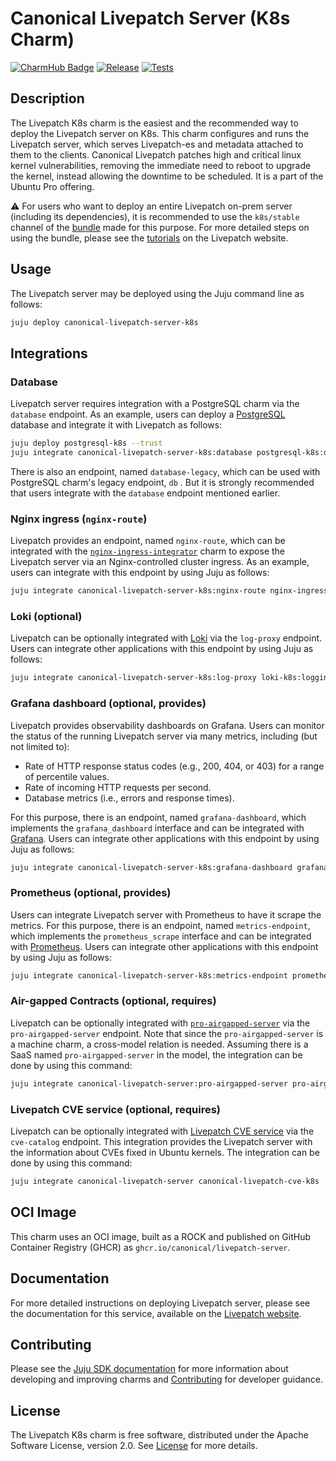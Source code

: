 # Canonical Livepatch Server (K8s Charm)

[![CharmHub Badge](https://charmhub.io/canonical-livepatch-server-k8s/badge.svg)](https://charmhub.io/canonical-livepatch-server-k8s)
[![Release](https://github.com/canonical/livepatch-k8s-operator/actions/workflows/publish_charm.yaml/badge.svg)](https://github.com/canonical/livepatch-k8s-operator/actions/workflows/publish_charm.yaml)
[![Tests](https://github.com/canonical/livepatch-k8s-operator/actions/workflows/test.yaml/badge.svg?branch=main)](https://github.com/canonical/livepatch-k8s-operator/actions/workflows/test.yaml?query=branch%3Amain)

## Description

The Livepatch K8s charm is the easiest and the recommended way to deploy the Livepatch server on K8s. This charm configures and runs the Livepatch server, which serves Livepatch-es and metadata attached to them to the clients. Canonical Livepatch patches high and critical linux kernel vulnerabilities, removing the immediate need to reboot to upgrade the kernel, instead allowing the downtime to be scheduled. It is a part of the Ubuntu Pro offering.

⚠️ For users who want to deploy an entire Livepatch on-prem server (including its dependencies), it is recommended to use the `k8s/stable` channel of the [bundle](https://charmhub.io/canonical-livepatch-onprem?channel=k8s/stable) made for this purpose. For more detailed steps on using the bundle, please see the [tutorials](https://ubuntu.com/security/livepatch/docs/livepatch_on_prem/tutorial) on the Livepatch website.

## Usage

The Livepatch server may be deployed using the Juju command line as follows:

```sh
juju deploy canonical-livepatch-server-k8s
```

## Integrations

### Database

Livepatch server requires integration with a PostgreSQL charm via the `database` endpoint. As an example, users can deploy a [PostgreSQL](https://charmhub.io/postgresql-k8s) database and integrate it with Livepatch as follows:

```sh
juju deploy postgresql-k8s --trust
juju integrate canonical-livepatch-server-k8s:database postgresql-k8s:database
```

There is also an endpoint, named `database-legacy`, which can be used with PostgreSQL charm's legacy endpoint, `db` . But it is strongly recommended that users integrate with the `database` endpoint mentioned earlier.

### Nginx ingress (`nginx-route`)

Livepatch provides an endpoint, named `nginx-route`, which can be integrated with the [`nginx-ingress-integrator`](https://charmhub.io/nginx-ingress-integrator) charm to expose the Livepatch server via an Nginx-controlled cluster ingress. As an example, users can integrate with this endpoint by using Juju as follows:

```sh
juju integrate canonical-livepatch-server-k8s:nginx-route nginx-ingress-integrator:nginx-route
```

### Loki (optional)

Livepatch can be optionally integrated with [Loki](https://charmhub.io/loki-k8s) via the `log-proxy` endpoint. Users can integrate other applications with this endpoint by using Juju as follows:

```sh
juju integrate canonical-livepatch-server-k8s:log-proxy loki-k8s:logging
```

### Grafana dashboard (optional, provides)

Livepatch provides observability dashboards on Grafana. Users can monitor the status of the running Livepatch server via many metrics, including (but not limited to):
- Rate of HTTP response status codes (e.g., 200, 404, or 403) for a range of percentile values.
- Rate of incoming HTTP requests per second.
- Database metrics (i.e., errors and response times).

For this purpose, there is an endpoint, named `grafana-dashboard`, which implements the `grafana_dashboard` interface and can be integrated with [Grafana](https://charmhub.io/grafana-k8s). Users can integrate other applications with this endpoint by using Juju as follows:

```sh
juju integrate canonical-livepatch-server-k8s:grafana-dashboard grafana-k8s:grafana-dashboard
```

### Prometheus (optional, provides)

Users can integrate Livepatch server with Prometheus to have it scrape the metrics. For this purpose, there is an endpoint, named `metrics-endpoint`, which implements the `prometheus_scrape` interface and can be integrated with [Prometheus](https://charmhub.io/prometheus-k8s). Users can integrate other applications with this endpoint by using Juju as follows:

```sh
juju integrate canonical-livepatch-server-k8s:metrics-endpoint prometheus-k8s:metrics-endpoint
```

### Air-gapped Contracts (optional, requires)

Livepatch can be optionally integrated with [`pro-airgapped-server`](https://charmhub.io/pro-airgapped-server) via the `pro-airgapped-server` endpoint. Note that since the `pro-airgapped-server` is a machine charm, a cross-model relation is needed. Assuming there is a SaaS named `pro-airgapped-server` in the model, the integration can be done by using this command:

```sh
juju integrate canonical-livepatch-server:pro-airgapped-server pro-airgapped-server
```

### Livepatch CVE service (optional, requires)

Livepatch can be optionally integrated with [Livepatch CVE service](https://charmhub.io/canonical-livepatch-cve-k8s) via the `cve-catalog` endpoint. This integration provides the Livepatch server with the information about CVEs fixed in Ubuntu kernels. The integration can be done by using this command:

```sh
juju integrate canonical-livepatch-server canonical-livepatch-cve-k8s
```

## OCI Image

This charm uses an OCI image, built as a ROCK and published on GitHub Container Registry (GHCR) as `ghcr.io/canonical/livepatch-server`.

## Documentation

For more detailed instructions on deploying Livepatch server, please see the documentation for this service, available on the [Livepatch website](https://ubuntu.com/security/livepatch/docs).

## Contributing

Please see the [Juju SDK documentation](https://juju.is/docs/sdk) for more information about developing and improving charms and [Contributing](CONTRIBUTING.md) for developer guidance.

## License

The Livepatch K8s charm is free software, distributed under the Apache Software License, version 2.0. See [License](LICENSE) for more details.

